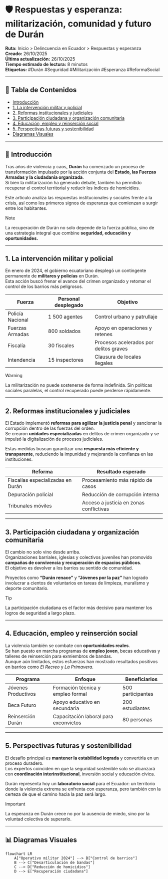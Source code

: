 # 🛡️ Respuestas y esperanza: militarización, comunidad y futuro de Durán

**Ruta:** Inicio > Delincuencia en Ecuador > Respuestas y esperanza  
**Creado:** 26/10/2025  
**Última actualización:** 26/10/2025  
**Tiempo estimado de lectura:** 8 minutos  
**Etiquetas:** #Durán #Seguridad #Militarización #Esperanza #ReformaSocial  

---

## 📑 Tabla de Contenidos
- [Introducción](#introducción)
- [1. La intervención militar y policial](#1-la-intervención-militar-y-policial)
- [2. Reformas institucionales y judiciales](#2-reformas-institucionales-y-judiciales)
- [3. Participación ciudadana y organización comunitaria](#3-participación-ciudadana-y-organización-comunitaria)
- [4. Educación, empleo y reinserción social](#4-educación-empleo-y-reinserción-social)
- [5. Perspectivas futuras y sostenibilidad](#5-perspectivas-futuras-y-sostenibilidad)
- [Diagramas Visuales](#📊-diagramas-visuales)

---

## 🧩 Introducción

Tras años de violencia y caos, **Durán** ha comenzado un proceso de transformación impulsado por la acción conjunta del **Estado, las Fuerzas Armadas y la ciudadanía organizada**.  
Si bien la militarización ha generado debate, también ha permitido recuperar el control territorial y reducir los índices de homicidios.

Este artículo analiza las respuestas institucionales y sociales frente a la crisis, así como los primeros signos de esperanza que comienzan a surgir entre los habitantes.

> [!NOTE]
> La recuperación de Durán no solo depende de la fuerza pública, sino de una estrategia integral que combine **seguridad, educación y oportunidades.**

---

## 1. La intervención militar y policial

En enero de 2024, el gobierno ecuatoriano desplegó un contingente permanente de **militares y policías** en Durán.  
Esta acción buscó frenar el avance del crimen organizado y retomar el control de los barrios más peligrosos.

| Fuerza | Personal desplegado | Objetivo |
|----------|-------------------|-----------|
| Policía Nacional | 1 500 agentes | Control urbano y patrullaje |
| Fuerzas Armadas | 800 soldados | Apoyo en operaciones y retenes |
| Fiscalía | 30 fiscales | Procesos acelerados por delitos graves |
| Intendencia | 15 inspectores | Clausura de locales ilegales |

> [!WARNING]
> La militarización no puede sostenerse de forma indefinida. Sin políticas sociales paralelas, el control recuperado puede perderse rápidamente.

---

## 2. Reformas institucionales y judiciales

El Estado implementó **reformas para agilizar la justicia penal** y sancionar la corrupción dentro de las fuerzas del orden.  
Se crearon **unidades especializadas** en delitos de crimen organizado y se impulsó la digitalización de procesos judiciales.

Estas medidas buscan garantizar una **respuesta más eficiente y transparente**, reduciendo la impunidad y mejorando la confianza en las instituciones.

| Reforma | Resultado esperado |
|----------|--------------------|
| Fiscalías especializadas en Durán | Procesamiento más rápido de casos |
| Depuración policial | Reducción de corrupción interna |
| Tribunales móviles | Acceso a justicia en zonas conflictivas |

---

## 3. Participación ciudadana y organización comunitaria

El cambio no solo vino desde arriba.  
Organizaciones barriales, iglesias y colectivos juveniles han promovido **campañas de convivencia y recuperación de espacios públicos**.  
El objetivo es devolver a los barrios su sentido de comunidad.

Proyectos como **“Durán renace”** y **“Jóvenes por la paz”** han logrado involucrar a cientos de voluntarios en tareas de limpieza, muralismo y deporte comunitario.

> [!TIP]
> La participación ciudadana es el factor más decisivo para mantener los logros de seguridad a largo plazo.

---

## 4. Educación, empleo y reinserción social

La violencia también se combate con **oportunidades reales**.  
Se han puesto en marcha programas de **empleo joven**, becas educativas y talleres de reinserción para exmiembros de bandas.  
Aunque aún limitados, estos esfuerzos han mostrado resultados positivos en barrios como *El Recreo* y *La Primavera*.

| Programa | Enfoque | Beneficiarios |
|-----------|----------|---------------|
| Jóvenes Productivos | Formación técnica y empleo formal | 500 participantes |
| Beca Futuro | Apoyo educativo en secundaria | 200 estudiantes |
| Reinserción Durán | Capacitación laboral para exconvictos | 80 personas |

---

## 5. Perspectivas futuras y sostenibilidad

El desafío principal es **mantener la estabilidad lograda** y convertirla en un proceso duradero.  
Los expertos coinciden en que la seguridad sostenible solo se alcanzará con **coordinación interinstitucional**, inversión social y educación cívica.

Durán representa hoy un **laboratorio social** para el Ecuador: un territorio donde la violencia extrema se enfrenta con esperanza, pero también con la certeza de que el camino hacia la paz será largo.

> [!IMPORTANT]
> La esperanza en Durán crece no por la ausencia de miedo, sino por la voluntad colectiva de superarlo.

---

## 📊 Diagramas Visuales

```mermaid
flowchart LR
    A["Operativo militar 2024"] --> B["Control de barrios"]
    B --> C["Desarticulación de bandas"]
    C --> D["Reducción de homicidios"]
    D --> E["Recuperación ciudadana"]
